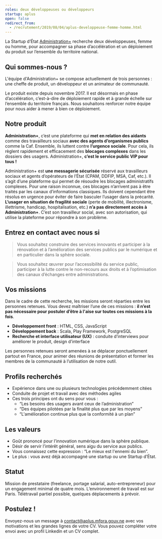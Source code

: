 ```yaml
---
roles: deux développeuses ou développeurs
startup: aplus
open: false
redirect_from:
  - /recrutement/2019/08/04/aplus-developpeuse-femme-homme.html
---
```


La Startup d’État [Administration+](/startups/aplus) recherche deux développeuses, femme ou homme, pour accompagner sa phase d’accélération et un déploiement du produit sur l’ensemble du territoire national.

<!--more-->

## Qui sommes-nous ?
L'équipe d'Administration+ se compose actuellement de trois personnes : une cheffe de produit, un développeur et un animateur de communauté.

Le produit existe depuis novembre 2017. Il est désormais en phase d’accélération, c’est-à-dire de déploiement rapide et à grande échelle sur l’ensemble du territoire français. Nous souhaitons renforcer notre équipe pour nous aider à mener à bien ce déploiement.

## Notre produit
**Administration+**, c’est une plateforme qui **met en relation des aidants** comme des travailleurs sociaux **avec des agents d’organismes publics** comme la Caf. Ensemble, ils luttent contre **l’urgence sociale**. Pour cela, ils règlent rapidement et efficacement des **blocages complexes** dans les dossiers des usagers. Administration+, **c’est le service public VIP pour tous !**

Administration+ est **une messagerie sécurisée** réservé aux travailleurs sociaux et agents d’opérateurs de l’État (CPAM, DDFIP, MSA, Caf, etc.). Il s’agit d’une plateforme qui permet de résoudre les blocages administratifs complexes. Pour une raison inconnue, ces blocages n’arrivent pas à être traités par les canaux d’informations classiques. Ils doivent cependant être résolus en urgence pour éviter de faire basculer l’usager dans la précarité. **L’usager en situation de fragilité sociale** (perte de mobilité, illectronisme, illettrisme, handicap, hospitalisation, etc.) **n’a pas directement accès à Administration+**. C’est son travailleur social, avec son autorisation, qui utilise la plateforme pour répondre à son problème.

## Entrez en contact avec nous si
> Vous souhaitez construire des services innovants et participer à la rénovation et à l’amélioration des services publics par le numérique et en particulier dans la sphère sociale.

> Vous souhaitez œuvrer pour l’accessibilité du service public, participer à la lutte contre le non-recours aux droits et à l’optimisation des canaux d’échanges entre administrations.

## Vos missions
Dans le cadre de cette recherche, les missions seront réparties entre les personnes retenues. Vous devez maîtriser l’une de ces missions : **il n’est pas nécessaire pour postuler d’être à l'aise sur toutes ces missions à la fois**.

- **Développement front** : HTML, CSS, JavaScript
- **Développement back** : Scala, Play Framework, PostgreSQL
- **Recherche et interface utilisateur (UX)** : conduite d’interviews pour améliorer le produit, design d’interface

Les personnes retenues seront amenées à se déplacer ponctuellement partout en France, pour animer des réunions de présentation et former les membres de la communauté à l’utilisation de notre outil.

## Profils recherchés
- Expérience dans une ou plusieurs technologies précédemment citées
- Conduite de projet et travail avec des méthodes agiles
- Ces trois principes ont du sens pour vous :
  - “Les besoins des usagers avant ceux de l’administration”
  - “Des équipes pilotées par la finalité plus que par les moyens”
  - “L'amélioration continue plus que la conformité à un plan”

## Les valeurs
- Goût prononcé pour l’innovation numérique dans la sphère publique.
- Désir de servir l’intérêt général, sens aigu du service aux publics.
- Vous connaissez cette expression : “Le mieux est l'ennemi du bien”.
- Le plus : vous avez déjà accompagné une startup ou une Startup d’État.

## Statut
Mission de prestataire (freelance, portage salarial, auto-entrepreneur) pour un engagement minimal de quatre mois. L’environnement de travail est sur Paris. Télétravail partiel possible, quelques déplacements à prévoir.

## Postulez !
Envoyez-nous un message à [contact@aplus.mfpra.gouv.ne](mailto:contact@aplus.mfpra.gouv.ne) avec vos motivations et les grandes lignes de votre CV. Vous pouvez compléter votre envoi avec un profil Linkedin et un CV complet.
